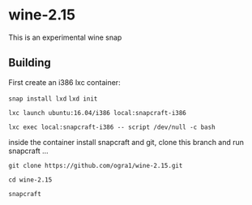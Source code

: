 # wine-2.15

This is an experimental wine snap 

## Building

First create an i386 lxc container:

`snap install lxd`
`lxd init`

`lxc launch ubuntu:16.04/i386 local:snapcraft-i386`

`lxc exec local:snapcraft-i386 -- script /dev/null -c bash`

inside the container install snapcraft and git, clone this branch and run snapcraft ... 

`git clone https://github.com/ogra1/wine-2.15.git`

`cd wine-2.15`

`snapcraft`
